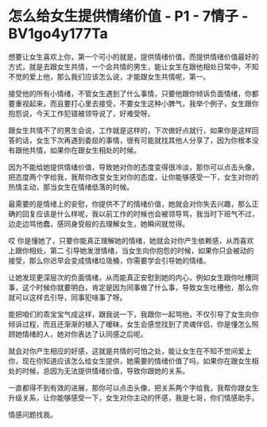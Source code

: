 # 怎么给女生提供情绪价值 - P1 - 7情子 - BV1go4y177Ta

想要让女生喜欢上你，第一个可小的就是，提供情绪价值，而提供情绪价值最好的方式，就是去跟女生共情，一个会共情的男生，能让女生在跟他相处日常中，不知不觉的爱上他，那么我们应该怎么说，才能跟女生共情呢，第一。

接受他的所有小情绪，不管女生遇到了什么事情，只要他跟你倾诉负面情绪，你都要重视起来，而且要打心里去接受，不要女生这种小脾气，我举个例子，女生跟你抱怨说，今天工作犯错被领导说了，好难受呀。

跟女生共情不了的男生会说，工作就是这样的，下次做好点就行，如果你是这样回答的话，女生下次再遇到委屈的事情，很有可能就找其他人分享了，因为你根本没有跟他共情，如果你在跟女生相处的时候。

因为不能给她提供情绪价值，导致她对你的态度变得很冷淡，那你可以点击头像，把态度两个字给我，我帮你改变女生对你的态度，让你能够感受一下，女生对你的热情主动，那当女生在情绪低落的时候。

最需要的是情绪上的安慰，你提供不了的情绪价值，她就会对你失去兴趣，那么正确的回复应该是什么样呢，我以前工作的时候也会被领导骂，我当时下班气不过，边走边骂他蠢，感同身受般的去理解女生，她瞬间就觉得。

哎 你是懂她了，只要你能真正理解她的情绪，她就会对你产生依赖感，从而喜欢上跟你相处，第二 引导她发泄情绪，当女生向你抱怨的时候，如果你只会被动的接受，那么你迟早会变成情绪垃圾桶，你需要学会引导她的情绪。

让她发现更深层次的负面情绪，从而能真正安慰到她的内心，例如女生跟你吐槽同事，这个时候你就要明白，肯定是因为同事做了什么事，导致女生吐槽他，那么你就可以这样去引导，同事犯啥事了呀。

能把咱们的乖宝宝气成这样，跟我说一下，我跟你一起骂他，不仅引导了女生向你倾诉过程，而且还渐渐的植入了暧昧，女生会感觉找到了灵魂伴侣，你是懂怎么照顾她情绪的人，她对你表达了认同感之后呢。

就会对你产生相应的好感，这就是共情的可怕之处，能让女生在不知不觉间爱上你，现在你知道应该怎么给女生提供，她需要的情绪价值了吗，如果你在跟女生相处的时候，总因为无法提供情绪价值，导致你跟她的关系。

一直都得不到有效的进展，那你可以点击头像，把关系两个字给我，我帮你跟女生升级关系，让你能够感受一下，女生对你主动的怀感，我是七哥，你们情感助手。

情感问题找我。